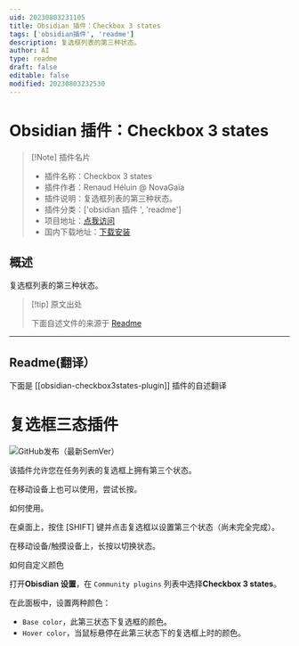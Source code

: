 ```yaml
---
uid: 20230803231105
title: Obsidian 插件：Checkbox 3 states
tags: ['obsidian插件', 'readme']
description: 复选框列表的第三种状态。
author: AI
type: readme
draft: false
editable: false
modified: 20230803232530
---
```


# Obsidian 插件：Checkbox 3 states

> [!Note] 插件名片
> - 插件名称：Checkbox 3 states
> - 插件作者：Renaud Héluin @ NovaGaïa
> - 插件说明：复选框列表的第三种状态。
> - 插件分类：['obsidian 插件 ', 'readme']
> - 项目地址：[点我访问](https://github.com/hrenaud/obsidian-checkbox3states-plugin)
> - 国内下载地址：[下载安装](https://pkmer.cn/products/plugin/pluginMarket/?obsidian-checkbox3states-plugin)

## 概述

复选框列表的第三种状态。

> [!tip] 原文出处
>
>下面自述文件的来源于 [Readme](https://ghproxy.net/https://raw.githubusercontent.com/hrenaud/obsidian-checkbox3states-plugin/main/README.md)
>

---

## Readme(翻译）

下面是 [[obsidian-checkbox3states-plugin]] 插件的自述翻译

# 复选框三态插件

![GitHub发布（最新SemVer）](https://img.shields.io/github/v/release/hrenaud/obsidian-checkbox3states-plugin?style=for-the-badge&sort=semver)

该插件允许您在任务列表的复选框上拥有第三个状态。

在移动设备上也可以使用，尝试长按。

如何使用。

在桌面上，按住 [SHIFT] 键并点击复选框以设置第三个状态（尚未完全完成）。

在移动设备/触摸设备上，长按以切换状态。

如何自定义颜色

打开**Obisdian 设置**，在 `Community plugins` 列表中选择**Checkbox 3 states**。

在此面板中，设置两种颜色：

- `Base color`，此第三状态下复选框的颜色。
- `Hover color`，当鼠标悬停在此第三状态下的复选框上时的颜色。



